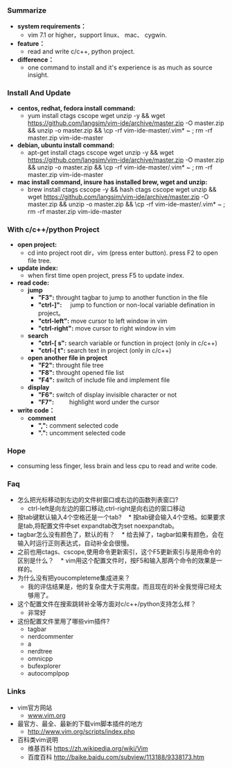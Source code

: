 ### Summarize
    
* **system requirements：** 
    * vim 7.1 or higher，support linux、 mac、 cygwin.
* **feature：** 
    * read and write c/c++, python project.
* **difference：** 
    * one command to install and it's experience is as much as source insight.


### Install And Update

* **centos, redhat, fedora install command:**
    * yum install ctags cscope wget unzip -y && wget https://github.com/langsim/vim-ide/archive/master.zip -O master.zip && unzip -o master.zip && \cp -rf vim-ide-master/.vim* ~ ; rm -rf master.zip vim-ide-master
* **debian, ubuntu install command:**
    * apt-get install ctags cscope wget unzip -y && wget https://github.com/langsim/vim-ide/archive/master.zip -O master.zip && unzip -o master.zip && \cp -rf vim-ide-master/.vim* ~ ; rm -rf master.zip vim-ide-master
* **mac install command, insure has installed brew, wget and unzip:**
    * brew install ctags cscope -y && hash ctags cscope wget unzip && wget https://github.com/langsim/vim-ide/archive/master.zip -O master.zip && unzip -o master.zip && \cp -rf vim-ide-master/.vim* ~ ; rm -rf master.zip vim-ide-master


### With c/c++/python Project

* **open project:**
    * cd into project root dir，vim (press enter button). press F2 to open file tree.
* **update index:**
    * when first time open project, press F5 to update index.
* **read code:**
    * **jump**
        * **"F3":**         throught tagbar to jump to another function in the file
        * **"ctrl-]":**     jump to function or non-local variable defination in project。
        * **"ctrl-left":**  move cursor to left window in vim
        * **"ctrl-right":** move cursor to right window in vim
    * **search**
        * **"ctrl-[ s":**   search variable or function in project (only in c/c++)
        * **"ctrl-[ t":**   search text in project (only in c/c++)
    * **open another file in project**
        * **"F2":**         throught file tree
        * **"F8":**         throught opened file list
        * **"F4":**         switch of include file and implement file
    * **display**
        * **"F6":**         switch of display invisible character or not 
        * **"F7":**         highlight word under the cursor
* **write code：**
    * **comment**
        * **",":**          comment selected code
        * **".":**          uncomment selected code


### Hope

* consuming less finger, less brain and less cpu to read and write code.


### Faq

* 怎么把光标移动到左边的文件树窗口或右边的函数列表窗口?
    * ctrl-left是向左边的窗口移动,ctrl-right是向右边的窗口移动
* 按tab键默认输入4个空格还是一个tab?
    * 按tab键会输入4个空格。如果要求是tab,将配置文件中set expandtab改为set noexpandtab。
* tagbar怎么没有颜色了，默认的有？
    * 给去掉了，tagbar如果有颜色，会在输入时运行正则表达式，自动补全会很慢。
* 之前也用ctags、cscope,使用命令更新索引，这个F5更新索引与是用命令的区别是什么？
    * vim用这个配置文件时，按F5和输入那两个命令的效果是一样的。
* 为什么没有把youcompleteme集成进来？
    * 我的评估结果是，他的复杂度大于实用度。而且现在的补全我觉得已经太够用了。
* 这个配置文件在搜索跳转补全等方面对c/c++/python支持怎么样？
    * 非常好
* 这份配置文件里用了哪些vim插件?
    * tagbar
    * nerdcommenter
    * a
    * nerdtree
    * omnicpp
    * bufexplorer
    * autocomplpop


### Links

* vim官方网站
    * www.vim.org
* 最官方、最全、最新的下载vim脚本插件的地方
    * http://www.vim.org/scripts/index.php
* 百科类vim说明
    * 维基百科             https://zh.wikipedia.org/wiki/Vim
    * 百度百科             http://baike.baidu.com/subview/113188/9338173.htm
